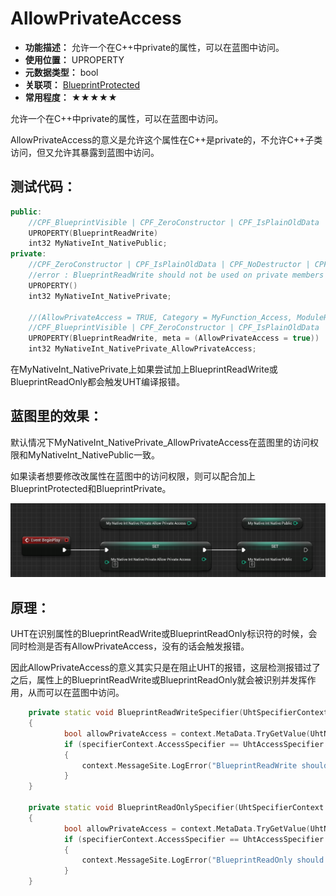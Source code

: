 ﻿# AllowPrivateAccess

- **功能描述：** 允许一个在C++中private的属性，可以在蓝图中访问。
- **使用位置：** UPROPERTY
- **元数据类型：** bool
- **关联项：** [BlueprintProtected](#Meta_Blueprint_BlueprintProtected)
- **常用程度：** ★★★★★

允许一个在C++中private的属性，可以在蓝图中访问。

AllowPrivateAccess的意义是允许这个属性在C++是private的，不允许C++子类访问，但又允许其暴露到蓝图中访问。

## 测试代码：

```cpp
public:
	//CPF_BlueprintVisible | CPF_ZeroConstructor | CPF_IsPlainOldData | CPF_NoDestructor | CPF_HasGetValueTypeHash | CPF_NativeAccessSpecifierPublic
	UPROPERTY(BlueprintReadWrite)
	int32 MyNativeInt_NativePublic;
private:
	//CPF_ZeroConstructor | CPF_IsPlainOldData | CPF_NoDestructor | CPF_HasGetValueTypeHash | CPF_NativeAccessSpecifierPrivate
	//error : BlueprintReadWrite should not be used on private members
	UPROPERTY()
	int32 MyNativeInt_NativePrivate;

	//(AllowPrivateAccess = TRUE, Category = MyFunction_Access, ModuleRelativePath = Function/MyFunction_Access.h)
	//CPF_BlueprintVisible | CPF_ZeroConstructor | CPF_IsPlainOldData | CPF_NoDestructor | CPF_HasGetValueTypeHash | CPF_NativeAccessSpecifierPrivate
	UPROPERTY(BlueprintReadWrite, meta = (AllowPrivateAccess = true))
	int32 MyNativeInt_NativePrivate_AllowPrivateAccess;
```

在MyNativeInt_NativePrivate上如果尝试加上BlueprintReadWrite或BlueprintReadOnly都会触发UHT编译报错。

## 蓝图里的效果：

默认情况下MyNativeInt_NativePrivate_AllowPrivateAccess在蓝图里的访问权限和MyNativeInt_NativePublic一致。

如果读者想要修改改属性在蓝图中的访问权限，则可以配合加上BlueprintProtected和BlueprintPrivate。

![Untitled](Meta_Blueprint_AllowPrivateAccess_Untitled.png)

## 原理：

UHT在识别属性的BlueprintReadWrite或BlueprintReadOnly标识符的时候，会同时检测是否有AllowPrivateAccess，没有的话会触发报错。

因此AllowPrivateAccess的意义其实只是在阻止UHT的报错，这层检测报错过了之后，属性上的BlueprintReadWrite或BlueprintReadOnly就会被识别并发挥作用，从而可以在蓝图中访问。

```cpp
	private static void BlueprintReadWriteSpecifier(UhtSpecifierContext specifierContext)
	{
			bool allowPrivateAccess = context.MetaData.TryGetValue(UhtNames.AllowPrivateAccess, out string? privateAccessMD) && !privateAccessMD.Equals("false", StringComparison.OrdinalIgnoreCase);
			if (specifierContext.AccessSpecifier == UhtAccessSpecifier.Private && !allowPrivateAccess)
			{
				context.MessageSite.LogError("BlueprintReadWrite should not be used on private members");
			}
	}

	private static void BlueprintReadOnlySpecifier(UhtSpecifierContext specifierContext)
	{
			bool allowPrivateAccess = context.MetaData.TryGetValue(UhtNames.AllowPrivateAccess, out string? privateAccessMD) && !privateAccessMD.Equals("false", StringComparison.OrdinalIgnoreCase);
			if (specifierContext.AccessSpecifier == UhtAccessSpecifier.Private && !allowPrivateAccess)
			{
				context.MessageSite.LogError("BlueprintReadOnly should not be used on private members");
			}
	}

```